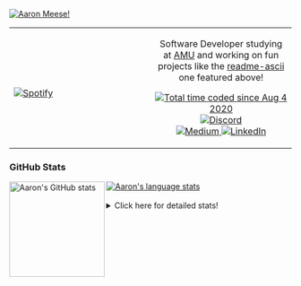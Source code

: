 [![Aaron Meese!](https://user-images.githubusercontent.com/17814535/88975338-a2aabf00-d27f-11ea-963f-8a19608716b4.png)](https://github.com/ajmeese7/readme-ascii "README ASCII")

<!-- Modified from project here: https://github.com/novatorem/novatorem -->
<table width="100%"> 
  <tr>
  <td width="50%">
      
&nbsp; <br> [![Spotify](https://ajmeese7.vercel.app/api/spotify)](https://open.spotify.com/user/ajmeese)

  </td>
  <td width="50%">
    <p align="center">
    Software Developer studying at <a href="https://www.amu.apus.edu/">AMU</a> and working on fun 
    projects like the <a href="https://github.com/ajmeese7/readme-ascii">readme-ascii</a> one featured above!
    </p>
    <p align="center">
      <a href="https://wakatime.com/@f726891d-3b02-46cd-9b60-e8c59f9e2b14">
        <img src="https://wakatime.com/badge/user/f726891d-3b02-46cd-9b60-e8c59f9e2b14.svg" alt="Total time coded since Aug 4 2020" title="WakaTime" />
      </a>
      <a href="http://link.aaronmeese.com/discord">
        <img src="https://img.shields.io/badge/discord-ajmeese7%234835-369?style=flat-square&logo=discord&logoColor=white&color=purple" alt="Discord" title="Discord">
      </a>
      <br />
      <a href="https://link.aaronmeese.com/medium">
        <img src="https://img.shields.io/badge/medium-ajmeese7-1DB954?style=flat-square&logo=medium&logoColor=white" alt="Medium" title="Medium">
      </a>
      <a href="https://link.aaronmeese.com/linkedin">
        <img src="https://img.shields.io/badge/linkedIn-aaronmeese-1DB954?style=flat-square&logo=linkedin&logoColor=white&color=blue" alt="LinkedIn" title="LinkedIn">
      </a>
    </p>
  </td>

</table>

[//]: <> (The `&nbsp;` is to have Aphelion take up more space)

### GitHub Stats ###

<a href="https://profile-summary-for-github.com/user/ajmeese7">
  <img align="left" height="170px" src="https://github-readme-stats.vercel.app/api?username=ajmeese7&show_icons=true&line_height=27&count_private=true" alt="Aaron's GitHub stats"/>
  <img src="https://github-readme-stats.vercel.app/api/top-langs/?username=ajmeese7&hide_langs_below=5&layout=compact" alt="Aaron's language stats"/>
</a>

<br />
<br />
<details>
<summary>Click here for detailed stats!</summary>

### :zap: Recent Activity
<!--START_SECTION:activity-->
1. ❗️ Closed issue [#67](https://github.com/ajmeese7/spambot/issues/67) in [ajmeese7/spambot](https://github.com/ajmeese7/spambot)
2. 🗣 Commented on [#67](https://github.com/ajmeese7/spambot/issues/67) in [ajmeese7/spambot](https://github.com/ajmeese7/spambot)
3. 🎉 Merged PR [#7](https://github.com/ajmeese7/finance-dashboard/pull/7) in [ajmeese7/finance-dashboard](https://github.com/ajmeese7/finance-dashboard)
4. 🗣 Commented on [#68](https://github.com/ajmeese7/spambot/issues/68) in [ajmeese7/spambot](https://github.com/ajmeese7/spambot)
5. 🎉 Merged PR [#9](https://github.com/ajmeese7/where-temperature/pull/9) in [ajmeese7/where-temperature](https://github.com/ajmeese7/where-temperature)
<!--END_SECTION:activity-->

### 🧐 Waka Stats
<!--START_SECTION:waka-->
![Code Time](http://img.shields.io/badge/Code%20Time-1%2C030%20hrs%2041%20mins-blue)

**🐱 My GitHub Data** 

> 🏆 694 Contributions in the Year 2022
 > 
> 📦 339.6 kB Used in GitHub's Storage 
 > 
> 💼 Opted to Hire
 > 
> 📜 74 Public Repositories 
 > 
> 🔑 27 Private Repositories  
 > 
**I'm an Early 🐤** 

```text
🌞 Morning    265 commits    ██████░░░░░░░░░░░░░░░░░░░   24.54% 
🌆 Daytime    396 commits    █████████░░░░░░░░░░░░░░░░   36.67% 
🌃 Evening    406 commits    █████████░░░░░░░░░░░░░░░░   37.59% 
🌙 Night      13 commits     ░░░░░░░░░░░░░░░░░░░░░░░░░   1.2%

```
📅 **I'm Most Productive on Sunday** 

```text
Monday       125 commits    ███░░░░░░░░░░░░░░░░░░░░░░   11.57% 
Tuesday      162 commits    ███░░░░░░░░░░░░░░░░░░░░░░   15.0% 
Wednesday    134 commits    ███░░░░░░░░░░░░░░░░░░░░░░   12.41% 
Thursday     154 commits    ███░░░░░░░░░░░░░░░░░░░░░░   14.26% 
Friday       125 commits    ███░░░░░░░░░░░░░░░░░░░░░░   11.57% 
Saturday     176 commits    ████░░░░░░░░░░░░░░░░░░░░░   16.3% 
Sunday       204 commits    ████░░░░░░░░░░░░░░░░░░░░░   18.89%

```


📊 **This Week I Spent My Time On** 

```text
⌚︎ Time Zone: America/New_York

💬 Programming Languages: 
JavaScript               4 hrs 4 mins        ████████░░░░░░░░░░░░░░░░░   35.08% 
Bash                     1 hr 47 mins        ███░░░░░░░░░░░░░░░░░░░░░░   15.47% 
PHP                      1 hr 32 mins        ███░░░░░░░░░░░░░░░░░░░░░░   13.33% 
Markdown                 1 hr 6 mins         ██░░░░░░░░░░░░░░░░░░░░░░░   9.56% 
Other                    49 mins             █░░░░░░░░░░░░░░░░░░░░░░░░   7.17%

🐱‍💻 Projects: 
aaronmeese.com           5 hrs 57 mins       ████████████░░░░░░░░░░░░░   51.43% 
karameese.com            4 hrs 35 mins       ██████████░░░░░░░░░░░░░░░   39.58% 
nginx                    1 hr 1 min          ██░░░░░░░░░░░░░░░░░░░░░░░   8.83% 
vault                    1 min               ░░░░░░░░░░░░░░░░░░░░░░░░░   0.17%

```

**I Mostly Code in JavaScript** 

```text
JavaScript               32 repos            ████████████░░░░░░░░░░░░░   50.0% 
HTML                     9 repos             ███░░░░░░░░░░░░░░░░░░░░░░   14.06% 
Python                   5 repos             ██░░░░░░░░░░░░░░░░░░░░░░░   7.81% 
Java                     4 repos             █░░░░░░░░░░░░░░░░░░░░░░░░   6.25% 
CSS                      3 repos             █░░░░░░░░░░░░░░░░░░░░░░░░   4.69%

```



 Last Updated on 26/05/2022 16:03:17 UTC
<!--END_SECTION:waka-->
</details>
